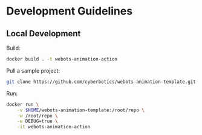 # Development Guidelines

## Local Development
Build:
```bash
docker build . -t webots-animation-action
```

Pull a sample project:
```bash
git clone https://github.com/cyberbotics/webots-animation-template.git $HOME/webots-animation-template
```

Run:
```bash
docker run \
    -v $HOME/webots-animation-template:/root/repo \
    -w /root/repo \
    -e DEBUG=true \
    -it webots-animation-action
```
